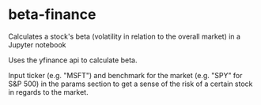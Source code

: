 # beta-finance
Calculates a stock's beta (volatility in relation to the overall market) in a Jupyter notebook

Uses the yfinance api to calculate beta.

Input ticker (e.g. "MSFT") and benchmark for the market (e.g. "SPY" for S&P 500) in the params section to get a sense of the risk of a certain stock in regards to the market.

